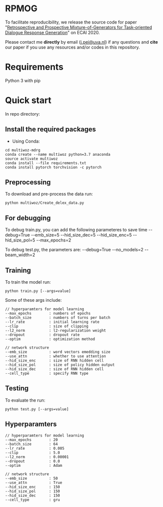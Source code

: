 # RPMOG

To facilitate reproducibility, we release the source code for paper "[Retrospective and Prospective Mixture-of-Generators for Task-oriented Dialogue Response Generation](https://ecai2020.eu/papers/92_paper.pdf)" on ECAI 2020.

Please contact me **directly** by email (j.pei@uva.nl) if any questions and **cite** our paper if you use any resources and/or codes in this repository. 

# Requirements
Python 3 with pip

# Quick start
In repo directory:

## Install the required packages
- Using Conda:
```console
cd multiwoz-mdrg
conda create --name multiwoz python=3.7 anaconda
source activate multiwoz
conda install --file requirements.txt 
conda install pytorch torchvision -c pytorch
```  

## Preprocessing
To download and pre-process the data run:

```python multiwoz/Create_delex_data.py```

## For debugging
To debug train.py, you can add the following parameteres to save time
--debug=True --emb_size=5 --hid_size_dec=5 --hid_size_enc=5 --hid_size_pol=5 --max_epochs=2

To debug test.py, the parameters are:
--debug=True --no_models=2 --beam_width=2

## Training
To train the model run:

```python train.py [--args=value]```

Some of these args include:

```
// hyperparamters for model learning
--max_epochs        : numbers of epochs
--batch_size        : numbers of turns per batch
--lr_rate           : initial learning rate
--clip              : size of clipping
--l2_norm           : l2-regularization weight
--dropout           : dropout rate
--optim             : optimization method

// network structure
--emb_size          : word vectors emedding size
--use_attn          : whether to use attention
--hid_size_enc      : size of RNN hidden cell
--hid_size_pol      : size of policy hidden output
--hid_size_dec      : size of RNN hidden cell
--cell_type         : specify RNN type
```

## Testing
To evaluate the run:

```python test.py [--args=value]```

## Hyperparamters
```
// hyperparamters for model learning
--max_epochs        : 20
--batch_size        : 64
--lr_rate           : 0.005
--clip              : 5.0
--l2_norm           : 0.00001
--dropout           : 0.0
--optim             : Adam

// network structure
--emb_size          : 50
--use_attn          : True
--hid_size_enc      : 150
--hid_size_pol      : 150
--hid_size_dec      : 150
--cell_type         : gru
```
